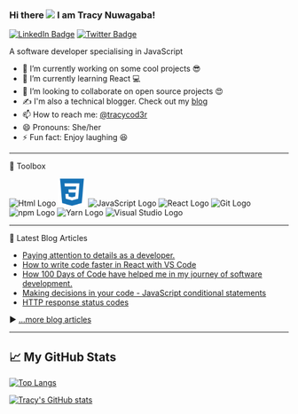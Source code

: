 ### Hi there <img src="https://raw.githubusercontent.com/MartinHeinz/MartinHeinz/master/wave.gif" width="30px"> I am Tracy Nuwagaba!

[![LinkedIn Badge](https://img.shields.io/badge/LinkedIn-Profile-informational?style=flat&logo=linkedin&logoColor=white&color=0D76A8)](https://www.linkedin.com/in/tracy-nuwagaba/)
[![Twitter Badge](https://img.shields.io/badge/Twitter-Profile-informational?style=flat&logo=twitter&logoColor=white&color=1CA2F1)](https://twitter.com/tracycod3r)

A software developer specialising in JavaScript
  
- 🔭 I’m currently working on some cool projects 😎
- 🌱 I’m currently learning React 💻
- 👯 I’m looking to collaborate on open source projects 😍
- ✍️ I'm also a technical blogger. Check out my [blog](https://tracy.hashnode.dev/)
- 📫 How to reach me: [@tracycod3r](https://twitter.com/tracycod3r)
- 😄 Pronouns: She/her
- ⚡ Fun fact: Enjoy laughing 😆

---

🧰 Toolbox

<img src ="https://cdn.worldvectorlogo.com/logos/html5-2.svg" alt="Html Logo" width="50" height="50"/> <img src="https://raw.githubusercontent.com/devicons/devicon/9f4f5cdb393299a81125eb5127929ea7bfe42889/icons/css3/css3-plain.svg" alt="CSS Logo" width="50" height="50"/> <img src="https://cdn.worldvectorlogo.com/logos/logo-javascript.svg" alt="JavaScript Logo" width="50" height="50"/>
<img src="https://cdn.worldvectorlogo.com/logos/react-2.svg" alt="React Logo" width="50" height="50"/>
<img src="https://cdn.worldvectorlogo.com/logos/git.svg" alt="Git Logo" width="50" height="50"/>
<img src="https://cdn.worldvectorlogo.com/logos/npm.svg" alt="npm Logo" width="50" height="50"/>
<img src="https://cdn.worldvectorlogo.com/logos/yarn.svg" alt="Yarn Logo" width="50" height="50"/>
<img src="https://cdn.worldvectorlogo.com/logos/visual-studio-code-1.svg" alt="Visual Studio Logo" width="50" height="50"/>

---

📘 Latest Blog Articles

<!-- BLOG-POST-LIST:START -->
- [Paying attention to details as a developer.](https://tracy.hashnode.dev/paying-attention-to-details-as-a-developer)
- [How to write code faster in React with VS Code](https://tracy.hashnode.dev/how-to-write-code-faster-in-react-with-vs-code)
- [How 100 Days of Code have helped me in my journey of software development.](https://tracy.hashnode.dev/how-100-days-of-code-have-helped-me-in-my-journey-of-software-development)
- [Making decisions in your code - JavaScript conditional statements](https://tracy.hashnode.dev/making-decisions-in-your-code-javascript-conditional-statements)
- [HTTP response status codes](https://tracy.hashnode.dev/http-response-status-codes)
<!-- BLOG-POST-LIST:END -->

▶ [...more blog articles](https://tracy.hashnode.dev/)

---

## &#x1f4c8; My GitHub Stats

[![Top Langs](https://github-readme-stats.vercel.app/api/top-langs/?username=tracycod3r&theme=radical)](https://github.com/anuraghazra/github-readme-stats)

[![Tracy's GitHub stats](https://github-readme-stats.vercel.app/api?username=tracycod3r&theme=radical)](https://github.com/anuraghazra/github-readme-stats)

<!--
**tracycod3r/tracycod3r** is a ✨ _special_ ✨ repository because its `README.md` (this file) appears on your GitHub profile.

<A software developer specialising in JavaScript>
  
---

---

🧰 Toolbox

<img src ="https://worldvectorlogo.com/logo/html5" alt="Html Logo" width="50" height="50"/>

---


Here are some ideas to get you started:

- 🔭 I’m currently working on ...
- 🌱 I’m currently learning ...
- 👯 I’m looking to collaborate on ...
- 🤔 I’m looking for help with ...
- 💬 Ask me about ...
- 📫 How to reach me: ...
- 😄 Pronouns: ...
- ⚡ Fun fact: ...
-->
